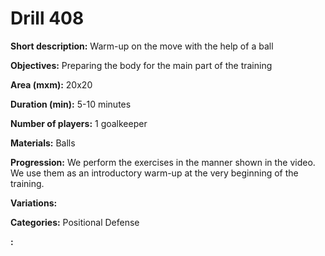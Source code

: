 # Drill 408

**Short description:**
Warm-up on the move with the help of a ball

**Objectives:**
Preparing the body for the main part of the training

**Area (mxm):**
20x20

**Duration (min):**
5-10 minutes

**Number of players:**
1 goalkeeper

**Materials:**
Balls

**Progression:**
We perform the exercises in the manner shown in the video. We use them as an introductory warm-up at the very beginning of the training.

**Variations:**


**Categories:**
Positional Defense

**:**


